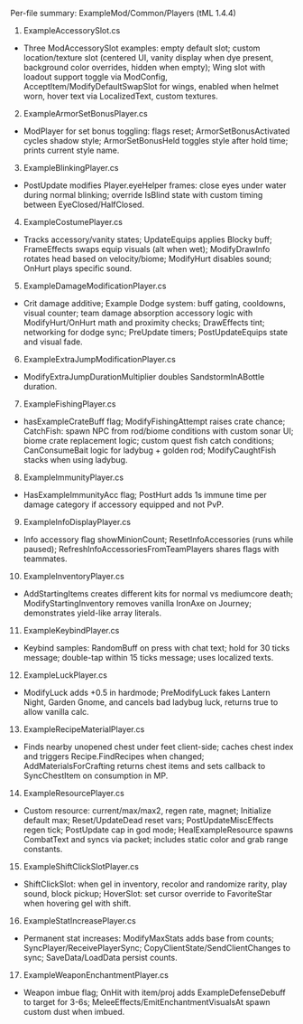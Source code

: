 Per-file summary: ExampleMod/Common/Players (tML 1.4.4)

1) ExampleAccessorySlot.cs
- Three ModAccessorySlot examples: empty default slot; custom location/texture slot (centered UI, vanity display when dye present, background color overrides, hidden when empty); Wing slot with loadout support toggle via ModConfig, AcceptItem/ModifyDefaultSwapSlot for wings, enabled when helmet worn, hover text via LocalizedText, custom textures.

2) ExampleArmorSetBonusPlayer.cs
- ModPlayer for set bonus toggling: flags reset; ArmorSetBonusActivated cycles shadow style; ArmorSetBonusHeld toggles style after hold time; prints current style name.

3) ExampleBlinkingPlayer.cs
- PostUpdate modifies Player.eyeHelper frames: close eyes under water during normal blinking; override IsBlind state with custom timing between EyeClosed/HalfClosed.

4) ExampleCostumePlayer.cs
- Tracks accessory/vanity states; UpdateEquips applies Blocky buff; FrameEffects swaps equip visuals (alt when wet); ModifyDrawInfo rotates head based on velocity/biome; ModifyHurt disables sound; OnHurt plays specific sound.

5) ExampleDamageModificationPlayer.cs
- Crit damage additive; Example Dodge system: buff gating, cooldowns, visual counter; team damage absorption accessory logic with ModifyHurt/OnHurt math and proximity checks; DrawEffects tint; networking for dodge sync; PreUpdate timers; PostUpdateEquips state and visual fade.

6) ExampleExtraJumpModificationPlayer.cs
- ModifyExtraJumpDurationMultiplier doubles SandstormInABottle duration.

7) ExampleFishingPlayer.cs
- hasExampleCrateBuff flag; ModifyFishingAttempt raises crate chance; CatchFish: spawn NPC from rod/biome conditions with custom sonar UI; biome crate replacement logic; custom quest fish catch conditions; CanConsumeBait logic for ladybug + golden rod; ModifyCaughtFish stacks when using ladybug.

8) ExampleImmunityPlayer.cs
- HasExampleImmunityAcc flag; PostHurt adds 1s immune time per damage category if accessory equipped and not PvP.

9) ExampleInfoDisplayPlayer.cs
- Info accessory flag showMinionCount; ResetInfoAccessories (runs while paused); RefreshInfoAccessoriesFromTeamPlayers shares flags with teammates.

10) ExampleInventoryPlayer.cs
- AddStartingItems creates different kits for normal vs mediumcore death; ModifyStartingInventory removes vanilla IronAxe on Journey; demonstrates yield-like array literals.

11) ExampleKeybindPlayer.cs
- Keybind samples: RandomBuff on press with chat text; hold for 30 ticks message; double-tap within 15 ticks message; uses localized texts.

12) ExampleLuckPlayer.cs
- ModifyLuck adds +0.5 in hardmode; PreModifyLuck fakes Lantern Night, Garden Gnome, and cancels bad ladybug luck, returns true to allow vanilla calc.

13) ExampleRecipeMaterialPlayer.cs
- Finds nearby unopened chest under feet client-side; caches chest index and triggers Recipe.FindRecipes when changed; AddMaterialsForCrafting returns chest items and sets callback to SyncChestItem on consumption in MP.

14) ExampleResourcePlayer.cs
- Custom resource: current/max/max2, regen rate, magnet; Initialize default max; Reset/UpdateDead reset vars; PostUpdateMiscEffects regen tick; PostUpdate cap in god mode; HealExampleResource spawns CombatText and syncs via packet; includes static color and grab range constants.

15) ExampleShiftClickSlotPlayer.cs
- ShiftClickSlot: when gel in inventory, recolor and randomize rarity, play sound, block pickup; HoverSlot: set cursor override to FavoriteStar when hovering gel with shift.

16) ExampleStatIncreasePlayer.cs
- Permanent stat increases: ModifyMaxStats adds base from counts; SyncPlayer/ReceivePlayerSync; CopyClientState/SendClientChanges to sync; SaveData/LoadData persist counts.

17) ExampleWeaponEnchantmentPlayer.cs
- Weapon imbue flag; OnHit with item/proj adds ExampleDefenseDebuff to target for 3-6s; MeleeEffects/EmitEnchantmentVisualsAt spawn custom dust when imbued.
